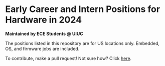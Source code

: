 # Early Career and Intern Positions for Hardware in 2024
**Maintained by ECE Students @ UIUC**  
  
The positions listed in this repository are for US locations only. Embedded, OS, and firmware jobs are included.
  
To contribute, make a pull request! Not sure how? Click [here](https://docs.github.com/en/pull-requests/collaborating-with-pull-requests/proposing-changes-to-your-work-with-pull-requests/creating-a-pull-request).
